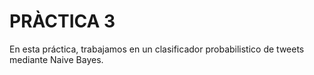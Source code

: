 # PRÀCTICA 3

En esta práctica, trabajamos en un clasificador probabilistico de tweets mediante Naive Bayes. 
